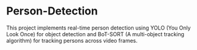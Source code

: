 # Person-Detection

This project implements real-time person detection using YOLO (You Only Look Once) for object detection and BoT-SORT (A multi-object tracking algorithm) for tracking persons across video frames.
